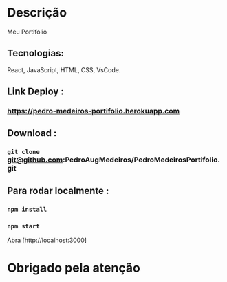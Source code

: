 
# Descrição

Meu Portifolio

## Tecnologias:

 React, JavaScript, HTML, CSS, VsCode.

## Link Deploy : 

### https://pedro-medeiros-portifolio.herokuapp.com

## Download :

### `git clone` git@github.com:PedroAugMedeiros/PedroMedeirosPortifolio.git

## Para rodar localmente : 

### `npm install`
### `npm start`

Abra [http://localhost:3000]

# Obrigado pela atenção

